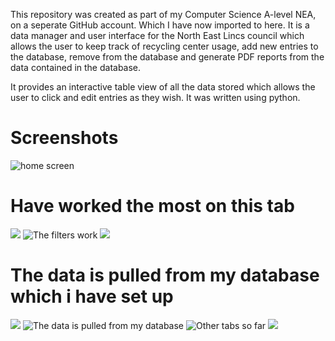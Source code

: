 This repository was created as part of my Computer Science A-level NEA, on a seperate GitHub account. Which I have now imported to here.
It is a data manager and user interface for the North East Lincs council which allows the user to keep track of recycling center usage,
add new entries to the database, remove from the database and generate PDF reports from the data contained in the database.

It provides an interactive table view of all the data stored which allows the user to click and edit entries as they wish.
It was written using python.

# Screenshots
![home screen](https://i.imgur.com/0ySPnII.png)
# Have worked the most on this tab
![](https://i.imgur.com/4oaAXFD.png)
![The filters work](https://i.imgur.com/YG4JLkS.png)
![](https://i.imgur.com/n3KJex9.jpg)
# The data is pulled from my database which i have set up
![](https://i.imgur.com/kj8rQH0.png)
![The data is pulled from my database](https://i.imgur.com/xjyPTTE.png)
![Other tabs so far](https://i.imgur.com/WnA2SED.png)
![](https://i.imgur.com/dnu1wmS.png)
